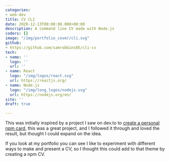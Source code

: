 ```yaml
---
categories:
- web-dev
title: CV CLI
date: 2020-12-13T00:00:00.000+00:00
description: A command line CV made with Node.js
coders: []
image: "/img/portfolio_cover/cli.svg"
github:
- https://github.com/samrobbins85/cli-cv
tech:
- name: ''
  logo: ''
  url: ''
- name: React
  logo: "/img/logos/react.svg"
  url: https://reactjs.org/
- name: Node.js
  logo: "/img/long_logos/nodejs.svg"
  url: https://nodejs.org/en/
site: ''
draft: true

---
```

This was initially inspired by a project I saw on dev.to to [create a personal npm card](https://dev.to/cdthomp1/create-your-own-npm-card-ejp), this was a great project, and I followed it through and loved the result, but thought I could expand on the idea.

If you look at my portfolio you can see I like to experiment with different ways to make and present a CV, so I thought this could add to that theme by creating a npm CV. 